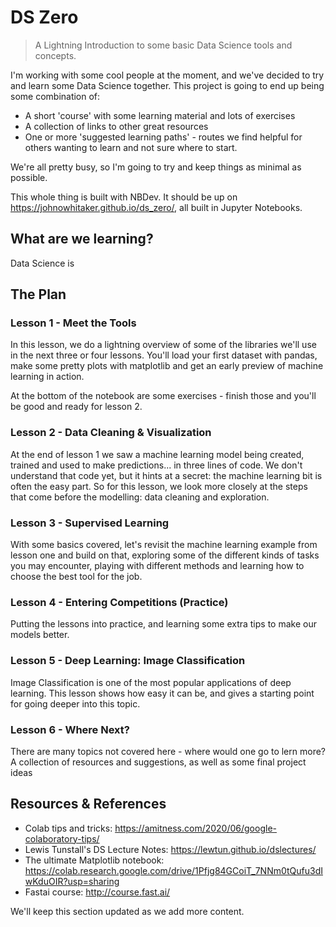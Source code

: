 # DS Zero
> A Lightning Introduction to some basic Data Science tools and concepts.


I'm working with some cool people at the moment, and we've decided to try and learn some Data Science together. This project is going to end up being some combination of:
- A short 'course' with some learning material and lots of exercises
- A collection of links to other great resources
- One or more 'suggested learning paths' - routes we find helpful for others wanting to learn and not sure where to start.

We're all pretty busy, so I'm going to try and keep things as minimal as possible. 

This whole thing is built with NBDev. It should be up on https://johnowhitaker.github.io/ds_zero/, all built in Jupyter Notebooks.

## What are we learning?

Data Science is

## The Plan

### Lesson 1 - Meet the Tools

In this lesson, we do a lightning overview of some of the libraries we'll use in the next three or four lessons. You'll load your first dataset with pandas, make some pretty plots with matplotlib and get an early preview of machine learning in action. 

At the bottom of the notebook are some exercises - finish those and you'll be good and ready for lesson 2.

### Lesson 2 - Data Cleaning & Visualization

At the end of lesson 1 we saw a machine learning model being created, trained and used to make predictions... in three lines of code. We don't understand that code yet, but it hints at a secret: the machine learning bit is often the easy part. So for this lesson, we look more closely at the steps that come before the modelling: data cleaning and exploration.

### Lesson 3 - Supervised Learning

With some basics covered, let's revisit the machine learning example from lesson one and build on that, exploring some of the different kinds of tasks you may encounter, playing with different methods and learning how to choose the best tool for the job.

### Lesson 4 - Entering Competitions (Practice)

Putting the lessons into practice, and learning some extra tips to make our models better.

### Lesson 5 - Deep Learning: Image Classification

Image Classification is one of the most popular applications of deep learning. This lesson shows how easy it can be, and gives a starting point for going deeper into this topic.

### Lesson 6 - Where Next?

There are many topics not covered here - where would one go to lern more? A collection of resources and suggestions, as well as some final project ideas

## Resources & References

- Colab tips and tricks: https://amitness.com/2020/06/google-colaboratory-tips/
- Lewis Tunstall's DS Lecture Notes: https://lewtun.github.io/dslectures/
- The ultimate Matplotlib notebook: https://colab.research.google.com/drive/1Pfjg84GCoiT_7NNm0tQufu3dIwKduOIR?usp=sharing 
- Fastai course: http://course.fast.ai/


We'll keep this section updated as we add more content.
